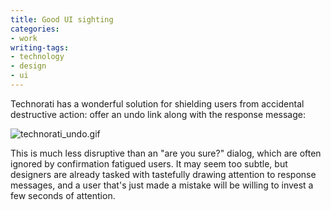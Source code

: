 ```yaml
---
title: Good UI sighting
categories:
- work
writing-tags:
- technology
- design
- ui
---
```


Technorati has a wonderful solution for shielding users from accidental destructive action: offer an undo link along with the response message:

![technorati_undo.gif](/media/2006-05-22-good-ui-sighting/technorati_undo.gif)

This is much less disruptive than an "are you sure?" dialog, which are often ignored by confirmation fatigued users.  It may seem too subtle, but designers are already tasked with tastefully drawing attention to response messages, and a user that's just made a mistake will be willing to invest a few seconds of attention.
